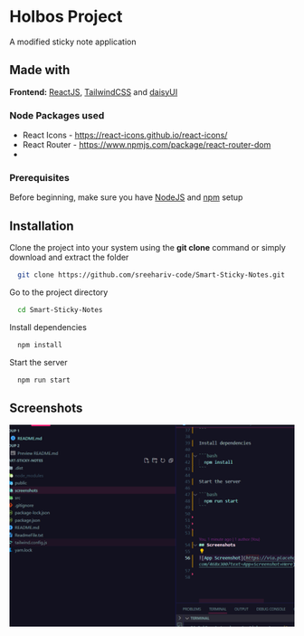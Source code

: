 # Holbos Project

A modified sticky note application

## Made with

**Frontend:** [ReactJS](https://react.dev/), [TailwindCSS](https://tailwindcss.com/docs/installation) and [daisyUI](https://daisyui.com/docs/install/)

### Node Packages used

- React Icons - https://react-icons.github.io/react-icons/
- React Router - https://www.npmjs.com/package/react-router-dom
-

### Prerequisites

Before beginning, make sure you have [NodeJS](https://nodejs.org/en) and [npm](https://docs.npmjs.com/cli/v9/configuring-npm/install) setup

## Installation

Clone the project into your system using the **git clone** command or simply download and extract the folder

```bash
  git clone https://github.com/sreehariv-code/Smart-Sticky-Notes.git
```

Go to the project directory

```bash
  cd Smart-Sticky-Notes
```

Install dependencies

```bash
  npm install
```

Start the server

```bash
  npm run start
```

## Screenshots

![App Screenshot](./screenshots/demo.png)

